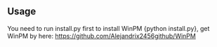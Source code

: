 ## Usage ##
You need to run install.py first to install WinPM
{python install.py}, get WinPM by here: https://github.com/Alejandrix2456github/WinPM